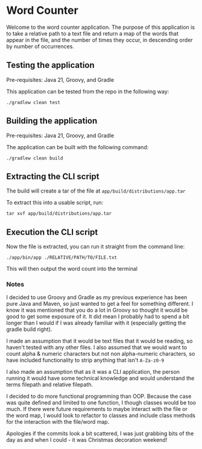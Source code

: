 # Word Counter

Welcome to the word counter application. The purpose of this application is to take a 
relative path to a text file and return a map of the words that appear in the file, and
the number of times they occur, in descending order by number of occurrences.

## Testing the application

Pre-requisites: Java 21, Groovy, and Gradle

This application can be tested from the repo in the following way:

`./gradlew clean test`

## Building the application

Pre-requisites: Java 21, Groovy, and Gradle

The application can be built with the following command:

`./gradlew clean build`

## Extracting the CLI script

The build will create a tar of the file at `app/build/distributions/app.tar`

To extract this into a usable script, run:

`tar xvf app/build/distributions/app.tar`

## Execution the CLI script

Now the file is extracted, you can run it straight from the command line:

`./app/bin/app ./RELATIVE/PATH/TO/FILE.txt`

This will then output the word count into the terminal

### Notes

I decided to use Groovy and Gradle as my previous experience has been pure Java and
Maven, so just wanted to get a feel for something different. I know it was mentioned
that you do a lot in Groovy so thought it would be good to get some exposure of it. It
did mean I probably had to spend a bit longer than I would if I was already familiar
with it (especially getting the gradle build right).

I made an assumption that it would be text files that it would be reading, so haven't
tested with any other files. I also assumed that we would want to count alpha & numeric 
characters but not non alpha-numeric characters, so have included functionality to strip
anything that isn't `A-Za-z0-9`

I also made an assumption that as it was a CLI application, the person running it would
have some technical knowledge and would understand the terms filepath and relative filepath.

I decided to do more functional programming than OOP. Because the case was quite defined
and limited to one function, I though classes would be too much. If there were future 
requirements to maybe interact with the file or the word map, I would look to refactor
to classes and include class methods for the interaction with the file/word map.

Apologies if the commits look a bit scattered, I was just grabbing bits of the day as
and when I could - it was Christmas decoration weekend!
